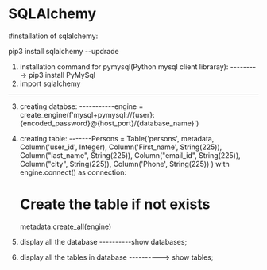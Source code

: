 # SQLAlchemy
#installation of sqlalchemy:

pip3 install sqlalchemy --updrade

1. installation command for pymysql(Python mysql client libraray):
---------> pip3 install PyMySql
2. import sqlalchemy
----------
3. creating databse:
-----------engine = create_engine(f'mysql+pymysql://{user}:{encoded_password}@{host_port}/{database_name}')
4. creating table:
-------Persons = Table('persons', metadata,
                Column('user_id', Integer),
                Column('First_name', String(225)),
                Column("last_name", String(225)),
                Column("email_id", String(225)),
                Column("city", String(225)),
                Column('Phone', String(225))
                )
with engine.connect() as connection:
    # Create the table if not exists
    metadata.create_all(engine)

5. display all the database 
----------show databases;
6. display all the tables in database
----------> show tables;